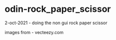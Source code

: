 # odin-rock_paper_scissor

2-oct-2021 - doing the non gui rock paper scissor


images from - vecteezy.com